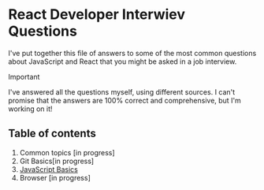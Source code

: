 # React Developer Interwiev Questions

I've put together this file of answers to some of the most common questions
about JavaScript and React that you might be asked in a job interview.

> [!IMPORTANT]
> I've answered all the questions myself, using different sources.
> I can't promise that the answers are 100% correct and comprehensive, but I'm
> working on it!

## Table of contents

1. Common topics [in progress]
2. Git Basics[in progress]
3. [JavaScript Basics](JavaScript.md)
4. Browser [in progress]
